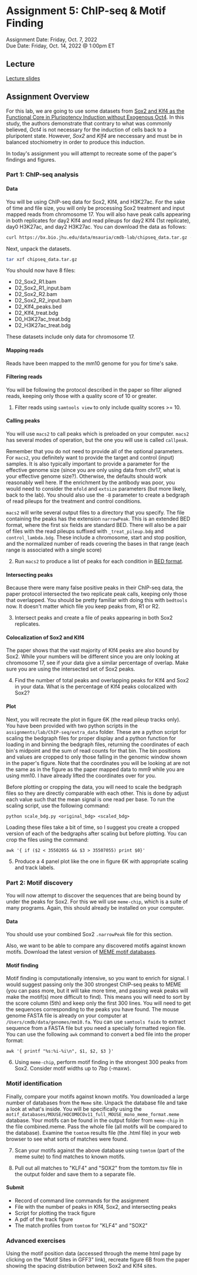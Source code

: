 # Assignment 5: ChIP-seq & Motif Finding
Assignment Date: Friday, Oct. 7, 2022 <br>
Due Date: Friday, Oct. 14, 2022 @ 1:00pm ET <br>

## Lecture

[Lecture slides](https://github.com/bxlab/qbb2021/raw/main/week5/Epigenetics%20-%20ChIPseq.pdf)

## Assignment Overview

For this lab, we are going to use some datasets from [Sox2 and Klf4 as the Functional Core in Pluripotency
Induction without Exogenous Oct4](https://pubmed.ncbi.nlm.nih.gov/31722212/). In this study, the authors demonstrate that contrary to what was commonly believed, *Oct4* is not necessary for the induction of cells back to a pluripotent state. However, *Sox2* and *Klf4* are neccessary and must be in balanced stochiometry in order to produce this induction.

In today's assignment you will attempt to recreate some of the paper's findings and figures.

### Part 1: ChIP-seq analysis

#### Data

You will be using ChIP-seq data for Sox2, Klf4, and H3K27ac. For the sake of time and file size, you will only be processing Sox2 treatment and input mapped reads from chromosome 17. You will also have peak calls appearing in both replicates for day2 Klf4 and read pileups for day2 Klf4 (1st replicate), day0 H3K27ac, and day2 H3K27ac. You can download the data as follows:

```bash
curl https://bx.bio.jhu.edu/data/msauria/cmdb-lab/chipseq_data.tar.gz --output chipseq_data.tar.gz
```

Next, unpack the datasets.

```bash
tar xzf chipseq_data.tar.gz
```

You should now have 8 files:

- D2_Sox2_R1.bam
- D2_Sox2_R1_input.bam
- D2_Sox2_R2.bam
- D2_Sox2_R2_input.bam
- D2_Klf4_peaks.bed
- D2_Klf4_treat.bdg
- D0_H3K27ac_treat.bdg
- D2_H3K27ac_treat.bdg

These datasets include only data for chromosome 17.

#### Mapping reads

Reads have been mapped to the mm10 genome for you for time's sake.

#### Filtering reads

You will be following the protocol described in the paper so filter aligned reads, keeping only those with a quality score of 10 or greater.

1. Filter reads using `samtools view` to only include quality scores >= 10.

#### Calling peaks

You will use `macs2` to call peaks which is preloaded on your computer. `macs2` has several modes of operation, but the one you will use is called `callpeak`.

Remember that you do not need to provide all of the optional parameters. For `macs2`, you definitely want to provide the target and control (input) samples. It is also typically important to provide a parameter for the effective genome size (since you are only using data from chr17, what is your effective genome size?). Otherwise, the defaults should work reasonably well here. If the enrichment by the antibody was poor, you would need to consider the `mfold` and `extsize` parameters (but more likely, back to the lab). You should also use the `-B` parameter to create a bedgraph of read pileups for the treatment and control conditions.

`macs2` will write several output files to a directory that you specify. The file containing the peaks has the extension `narrowPeak`. This is an extended BED format, where the first six fields are standard BED. There will also be a pair of files with the read pileups suffixed with `_treat_pileup.bdg` and `control_lambda.bdg`. These include a chromosome, start and stop position, and the normalized number of reads covering the bases in that range (each range is associated with a single score)

2. Run `macs2` to produce a list of peaks for each condition in [BED format](https://bedtools.readthedocs.io/en/latest/content/general-usage.html).

#### Intersecting peaks

Because there were many false positive peaks in their ChIP-seq data, the paper protocol intersected the two replicate peak calls, keeping only those that overlapped. You should be pretty familiar with doing this with `bedtools` now. It doesn't matter which file you keep peaks from, R1 or R2.

3. Intersect peaks and create a file of peaks appearing in both Sox2 replicates.

#### Colocalization of Sox2 and Klf4

The paper shows that the vast majority of Klf4 peaks are also bound by Sox2. While your numbers will be different since you are only looking at chromosome 17, see if your data give a similar percentage of overlap. Make sure you are using the intersected set of Sox2 peaks.

4. Find the number of total peaks and overlapping peaks for Klf4 and Sox2 in your data. What is the percentage of Klf4 peaks colocalized with Sox2?

#### Plot

Next, you will recreate the plot in figure 6K (the read pileup tracks only). You have been provided with two python scripts in the `assignments/lab/ChIP-seq/extra_data` folder. These are a python script for scaling the bedgraph files for proper display and a python function for loading in and binning the bedgraph files, returning the coordinates of each bin's midpoint and the sum of read counts for that bin. The bin positions and values are cropped to only those falling in the genomic window shown in the paper's figure. Note that the coordinates you will be looking at are not the same as in the figure as the paper mapped data to mm9 while you are using mm10. I have already lifted the coordinates over for you.

Before plotting or cropping the data, you will need to scale the bedgraph files so they are directly comparable with each other. This is done by adjust each value such that the mean signal is one read per base. To run the scaling script, use the following command:

```
python scale_bdg.py <original_bdg> <scaled_bdg>
```

Loading these files take a bit of time, so I suggest you create a cropped version of each of the bedgraphs after scaling but before plotting. You can crop the files using the command:

```
awk '{ if ($2 < 35502055 && $3 > 35507055) print $0}'
```

5. Produce a 4 panel plot like the one in figure 6K with appropriate scaling and track labels.


### Part 2: Motif discovery

You will now attempt to discover the sequences that are being bound by under the peaks for Sox2. For this we will use `meme-chip`, which is a suite of many programs. Again, this should already be installed on your computer.

#### Data

You should use your combined Sox2 `.narrowPeak` file for this section.

Also, we want to be able to compare any discovered motifs against known motifs. Download the latest version of [MEME motif databases](https://meme-suite.org/meme/meme-software/Databases/motifs/motif_databases.12.23.tgz).

#### Motif finding

Motif finding is computationally intensive, so you want to enrich for signal. I would suggest passing only the 300 strongest ChIP-seq peaks to MEME (you can pass more, but it will take more time, and passing weak peaks will make the motif(s) more difficult to find). This means you will need to sort by the score column (5th) and keep only the first 300 lines. You will need to get the sequences corresponding to the peaks you have found. The mouse genome FASTA file is already on your computer at `/Users/cmdb/data/genomes/mm10.fa`. You can use `samtools faidx` to extract sequence from a FASTA file but you need a specially formatted region file. You can use the following `awk` command to convert a bed file into the proper format:

```
awk '{ printf "%s:%i-%i\n", $1, $2, $3 }'
```

6. Using `meme-chip`, perform motif finding in the strongest 300 peaks from Sox2. Consider motif widths up to 7bp (-maxw).

### Motif identification

Finally, compare your motifs against known motifs. You downloaded a large number of databases from the `Meme` site. Unpack the database file and take a look at what's inside. You will be specifically using the `motif_databases/MOUSE/HOCOMOCOv11_full_MOUSE_mono_meme_format.meme` database. Your motifs can be found in the output folder from `meme-chip` in the file combined.meme. Pass the whole file (all motifs will be compared to the database). Examine the `tomtom` results file (the .html file) in your web browser to see what sorts of matches were found.

7. Scan your motifs against the above database using `tomtom` (part of the meme suite) to find matches to known motifs.

8. Pull out all matches to "KLF4" and "SOX2" from the tomtom.tsv file in the output folder and save them to a separate file.

#### Submit

* Record of command line commands for the assignment
* File with the number of peaks in Klf4, Sox2, and intersecting peaks
* Script for plotting the track figure
* A pdf of the track figure
* The match profiles from `tomtom` for "KLF4" and "SOX2"


### Advanced exercises

Using the motif position data (accessed through the meme html page by clicking on the "Motif Sites in GFF3" link), recreate figure 6B from the paper showing the spacing distribution between Sox2 and Klf4 sites.
